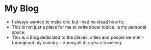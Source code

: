 # My Blog
- I always wanted to make one but i had no idead how to;
- This is not just a place for me to write about topics, is my personal space;
- This is a Blog dedicated to the places, cities and people ive met - throughout my country - during all this years traveling.
